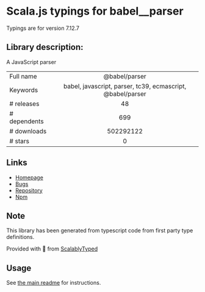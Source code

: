 
# Scala.js typings for babel__parser

Typings are for version 7.12.7

## Library description:
A JavaScript parser

|                    |                 |
| ------------------ | :-------------: |
| Full name          | @babel/parser |
| Keywords           | babel, javascript, parser, tc39, ecmascript, @babel/parser |
| # releases         | 48 |
| # dependents       | 699 |
| # downloads        | 502292122 |
| # stars            | 0 |

## Links
- [Homepage](https://babeljs.io/)
- [Bugs](https://github.com/babel/babel/issues)
- [Repository](https://github.com/babel/babel)
- [Npm](https://www.npmjs.com/package/%40babel%2Fparser)
    


## Note
This library has been generated from typescript code from first party type definitions.

Provided with :purple_heart: from [ScalablyTyped](https://github.com/oyvindberg/ScalablyTyped)

## Usage
See [the main readme](../../readme.md) for instructions.


